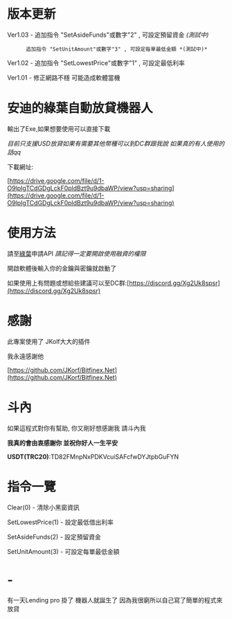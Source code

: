 # 版本更新
Ver1.03 - 追加指令 "SetAsideFunds"或數字"2" , 可設定預留資金 *(測試中)*

          追加指令 "SetUnitAmount"或數字"3" , 可設定每單最低金額 *(測試中)*

   
Ver1.02 - 追加指令 "SetLowestPrice"或數字"1" , 可設定最低利率

Ver1.01 - 修正網路不穩 可能造成軟體當機

# 安迪的綠葉自動放貸機器人
輸出了Exe,如果想要使用可以直接下載       
       
*目前只支援USD放貸如果有需要其他幣種可以到DC群跟我說 如果真的有人使用的話qq*
   
下載網址:  
   
[https://drive.google.com/file/d/1-O9lpIgTCdGDgLckF0pldBzt9u9dbaWP/view?usp=sharing](https://drive.google.com/file/d/1-O9lpIgTCdGDgLckF0pldBzt9u9dbaWP/view?usp=sharing)
# 使用方法
請至[綠葉](https://www.bitfinex.com/)申請API  *請記得一定要開啟使用融資的權限*  
   
開啟軟體後輸入你的金鑰與密鑰就啟動了  
  
如果使用上有問題或想給些建議可以至DC群:[https://discord.gg/Xg2Uk8spsr](https://discord.gg/Xg2Uk8spsr)
# 感謝
此專案使用了 JKolf大大的插件   
   
我永遠感謝他  
   
[https://github.com/JKorf/Bitfinex.Net](https://github.com/JKorf/Bitfinex.Net)


# 斗內         
如果這程式對你有幫助, 你又剛好想感謝我
請斗內我 

**我真的會由衷感謝你 並祝你好人一生平安**

**USDT(TRC20)**:TD82FMnpNxPDKVcuiSAFcfwDYJtpbGuFYN



# 指令一覽
Clear(0) - 清除小黑窗資訊
      
SetLowestPrice(1) - 設定最低借出利率

SetAsideFunds(2) - 設定預留資金

SetUnitAmount(3) - 可設定每單最低金額

# -
有一天Lending pro 掛了 機器人就誕生了 因為我很窮所以自己寫了簡單的程式來放貸
